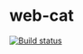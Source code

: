 # web-cat
[![Build status](https://ci.appveyor.com/api/projects/status/w7hi6ucrnjvxtenn?svg=true)](https://ci.appveyor.com/project/thehoneymad/webcat)
